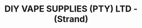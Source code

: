 ---
title: "DIY VAPE SUPPLIES (PTY) LTD - (Strand)"
url: /strand/diy-vape-supplies-pty-ltd-strand/
shop: e-cigarette
---